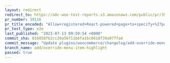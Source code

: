 ```yaml
---
layout: redirect
redirect_to: https://a8c-woo-test-reports.s3.amazonaws.com/public/pr/39116/e2e/index.html
pr_number: 39116
pr_title_encoded: "Allow+registered+React-powered+page+to+specify+%27parent+path%27"
pr_test_type: e2e
last_published: "2023-07-13 09:50:54 +0000"
commit_sha: 01b058fb2cc20a56f11b6fa16c0618f39a97ffa4
commit_message: "Update plugins/woocommerce/changelog/add-override-menu-item-highlight"
branch_name: add/override-menu-item-highlight
passed: true
---
```


